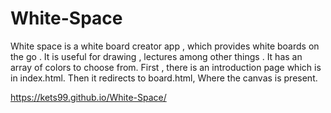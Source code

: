 # White-Space
White space is a white board creator app , which provides white boards on the go . 
It is useful for drawing , lectures among other things . 
It has an array of colors to choose from.
First , there is an introduction page which is in index.html. 
Then it redirects to board.html, 
Where the canvas is present. 

https://kets99.github.io/White-Space/

